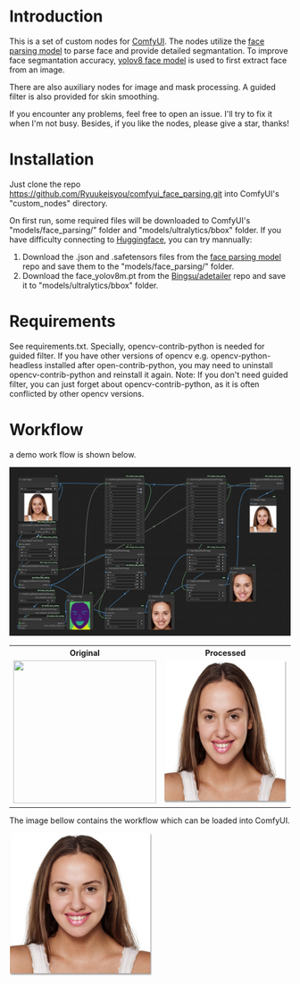 # Introduction
This is a set of custom nodes for [ComfyUI](https://github.com/comfyanonymous/ComfyUI). 
The nodes utilize the [face parsing model](https://huggingface.co/jonathandinu/face-parsing) to parse face and provide detailed segmantation. To improve face segmantation accuracy, [yolov8 face model](https://huggingface.co/Bingsu/adetailer/) is used to first extract face from an image.

There are also auxiliary nodes for image and mask processing. A guided filter is also provided for skin smoothing. 

If you encounter any problems, feel free to open an issue. I'll try to fix it when I'm not busy. Besides, if you like the nodes, please give a star, thanks!

# Installation
Just clone the repo https://github.com/Ryuukeisyou/comfyui_face_parsing.git into ComfyUI's "custom_nodes" directory.

On first run, some required files will be downloaded to ComfyUI's "models/face_parsing/" folder and "models/ultralytics/bbox" folder. If you have difficulty connecting to [Huggingface](https://huggingface.co/), you can try mannually:

1. Download the .json and .safetensors files from the [face parsing model](https://huggingface.co/jonathandinu/face-parsing) repo and save them to the "models/face_parsing/" folder.
2. Download the face_yolov8m.pt from the [Bingsu/adetailer](https://huggingface.co/Bingsu/adetailer/) repo and save it to "models/ultralytics/bbox" folder.

# Requirements
See requirements.txt. Specially, opencv-contrib-python is needed for guided filter. If you have other versions of opencv e.g. opencv-python-headless installed after open-contrib-python, you may need to uninstall opencv-contrib-python and reinstall it again. Note: If you don't need guided filter, you can just forget about opencv-contrib-python, as it is often conflicted by other opencv versions.

# Workflow
a demo work flow is shown below.

<img src="demo/workflow.png">

<table>
<tr>
<th>Original</th>
<th>Processed</th>
</tr>

<!-- Line 1: Compare -->
<tr>
<td><img src="demo/original.jpg" height="256" width="256"></td>
<td><img src="demo/processed.png" height="256" width="256"></td>
</tr>
</table>

The image bellow contains the workflow which can be loaded into ComfyUI.

<img src="demo/processed.png" height="256" width="256">
